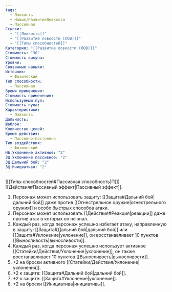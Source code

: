 ```yaml
---
tags:
  - Ловкость
  - Навык/РазвитиеЛовкости
  - Пассивная
Ссылки:
  - "[[Ловкость]]"
  - "[[Развитие ловкости (ЛОВ)]]"
  - "[[Типы способностей]]"
Категория: "[[Развитие ловкости (ЛОВ)]]"
Стоимость: "30"
Стоимость выкупа: 
Уровни: 
Связанные навыки: 
Источник:
  - Физический
Тип способности:
  - Пассивная
Время применения: 
Стоимость применения: 
Используемый пул: 
Стоимость пула: 
Характеристики:
  - Ловкость
Дальность: 
Шаблон: 
Количество целей: 
Время действия:
  - Пассивно-постоянно
Тип воздействия:
  - Физический
НБ.Уклонение активное: "2"
ЗЩ.Уклонение пассивное: "2"
ЗЩ.Дальний бой: "2"
ЗЩ.Инициатива: "2"
---
```

([[Типы способностей#Пассивная способность|П]]) [[Действия#Пассивный эффект|Пассивный эффект]]. 

1. Персонаж может использовать защиту: [[Защита#Дальний бой|дальний бой]] даже против [[Огнестрельное оружие|огнестрельного оружия]] и особо быстрых способов атаки. 
2. Персонаж может использовать [[Действия#Реакция|реакции]] даже против атак о которых он не знал. 
3. Каждый раз, когда персонаж успешно избегает атаку, направленную в защиту: [[Защита#Дальний бой|дальний бой]] или [[Защита#Уклонение|уклонение]], он восстанавливает 10 пунктов [[Выносливость|выносливости]].
4. Каждый раз, когда персонаж успешно использует активное [[Статейки/Действия/Уклонение|уклонение]], он также восстанавливает 10 пунктов [[Выносливость|выносливости]].
5. +2 на броски активного [[Статейки/Действия/Уклонение|уклонения]].
6. +2 к защите: [[Защита#Дальний бой|дальний бой]].
7. +2 к защите: [[Защита#Уклонение|уклонение]].
8. +2 на броски [[Инициатива|инициативы]].